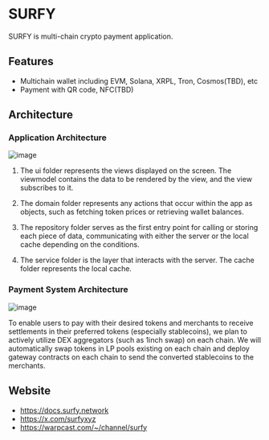 # SURFY

SURFY is multi-chain crypto payment application.

## Features
* Multichain wallet including EVM, Solana, XRPL, Tron, Cosmos(TBD), etc
* Payment with QR code, NFC(TBD)

## Architecture
### Application Architecture
![image](https://github.com/user-attachments/assets/18436a49-a542-487b-b00e-d278c4e9fb9b)

1. The ui folder represents the views displayed on the screen. 
The viewmodel contains the data to be rendered by the view, and the view subscribes to it. 

2. The domain folder represents any actions that occur within the app as objects, such as fetching token prices or retrieving wallet balances. 

3. The repository folder serves as the first entry point for calling or storing each piece of data, communicating with either the server or the local cache depending on the conditions. 

4. The service folder is the layer that interacts with the server. The cache folder represents the local cache.


### Payment System Architecture
![image](https://github.com/user-attachments/assets/7a1d99df-e603-43f2-8a51-a3c4dcdfb7b5)

To enable users to pay with their desired tokens and merchants to receive settlements in their preferred tokens (especially stablecoins), we plan to actively utilize DEX aggregators (such as 1inch swap) on each chain. We will automatically swap tokens in LP pools existing on each chain and deploy gateway contracts on each chain to send the converted stablecoins to the merchants.

## Website
* https://docs.surfy.network
* https://x.com/surfyxyz
* https://warpcast.com/~/channel/surfy
